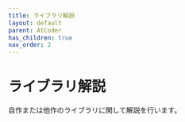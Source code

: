 ```yaml
---
title: ライブラリ解説
layout: default
parent: AtCoder
has_children: true
nav_order: 2
---
```


# ライブラリ解説

自作または他作のライブラリに関して解説を行います。